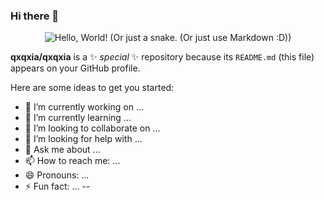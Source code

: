 ### Hi there 👋
 
<p align="center"><img src="https://raw.githubusercontent.com/qxqxia/qxqxia/master/assets/github-snake.svg" alt="Hello, World! (Or just a snake. (Or just use Markdown :D))" /></p>

**qxqxia/qxqxia** is a ✨ _special_ ✨ repository because its `README.md` (this file) appears on your GitHub profile.

Here are some ideas to get you started:

- 🔭 I’m currently working on ...
- 🌱 I’m currently learning ...
- 👯 I’m looking to collaborate on ...
- 🤔 I’m looking for help with ...
- 💬 Ask me about ...
- 📫 How to reach me: ...
- 😄 Pronouns: ...
- ⚡ Fun fact: ...
--
